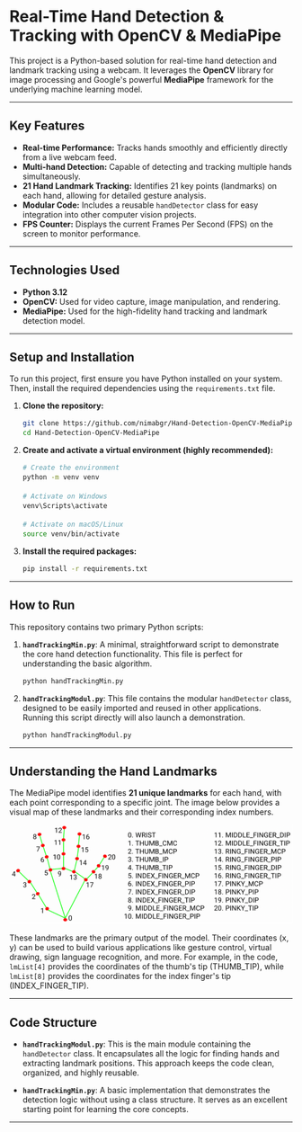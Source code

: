 # Real-Time Hand Detection & Tracking with OpenCV & MediaPipe

This project is a Python-based solution for real-time hand detection and landmark tracking using a webcam. It leverages the **OpenCV** library for image processing and Google's powerful **MediaPipe** framework for the underlying machine learning model.

---

## Key Features

-   **Real-time Performance:** Tracks hands smoothly and efficiently directly from a live webcam feed.
-   **Multi-hand Detection:** Capable of detecting and tracking multiple hands simultaneously.
-   **21 Hand Landmark Tracking:** Identifies 21 key points (landmarks) on each hand, allowing for detailed gesture analysis.
-   **Modular Code:** Includes a reusable `handDetector` class for easy integration into other computer vision projects.
-   **FPS Counter:** Displays the current Frames Per Second (FPS) on the screen to monitor performance.

---

## Technologies Used

-   **Python 3.12**
-   **OpenCV:** Used for video capture, image manipulation, and rendering.
-   **MediaPipe:** Used for the high-fidelity hand tracking and landmark detection model.

---

## Setup and Installation

To run this project, first ensure you have Python installed on your system. Then, install the required dependencies using the `requirements.txt` file.

1.  **Clone the repository:**
    ```bash
    git clone https://github.com/nimabgr/Hand-Detection-OpenCV-MediaPipe.git
    cd Hand-Detection-OpenCV-MediaPipe
    ```

2.  **Create and activate a virtual environment (highly recommended):**
    ```bash
    # Create the environment
    python -m venv venv

    # Activate on Windows
    venv\Scripts\activate

    # Activate on macOS/Linux
    source venv/bin/activate
    ```

3.  **Install the required packages:**
    ```bash
    pip install -r requirements.txt
    ```

---

## How to Run

This repository contains two primary Python scripts:

1.  **`handTrackingMin.py`**:
    A minimal, straightforward script to demonstrate the core hand detection functionality. This file is perfect for understanding the basic algorithm.
    ```bash
    python handTrackingMin.py
    ```

2.  **`handTrackingModul.py`**:
    This file contains the modular `handDetector` class, designed to be easily imported and reused in other applications. Running this script directly will also launch a demonstration.
    ```bash
    python handTrackingModul.py
    ```

---

## Understanding the Hand Landmarks

The MediaPipe model identifies **21 unique landmarks** for each hand, with each point corresponding to a specific joint. The image below provides a visual map of these landmarks and their corresponding index numbers.

![Hand Landmarks](./assets/hand_landmarks.jpg.png)

These landmarks are the primary output of the model. Their coordinates (x, y) can be used to build various applications like gesture control, virtual drawing, sign language recognition, and more. For example, in the code, `lmList[4]` provides the coordinates of the thumb's tip (THUMB_TIP), while `lmList[8]` provides the coordinates for the index finger's tip (INDEX_FINGER_TIP).

---

## Code Structure

-   **`handTrackingModul.py`**:
    This is the main module containing the `handDetector` class. It encapsulates all the logic for finding hands and extracting landmark positions. This approach keeps the code clean, organized, and highly reusable.

-   **`handTrackingMin.py`**:
    A basic implementation that demonstrates the detection logic without using a class structure. It serves as an excellent starting point for learning the core concepts.

---
